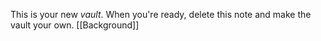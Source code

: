 This is your new *vault*.
When you're ready, delete this note and make the vault your own.
[[Background]]